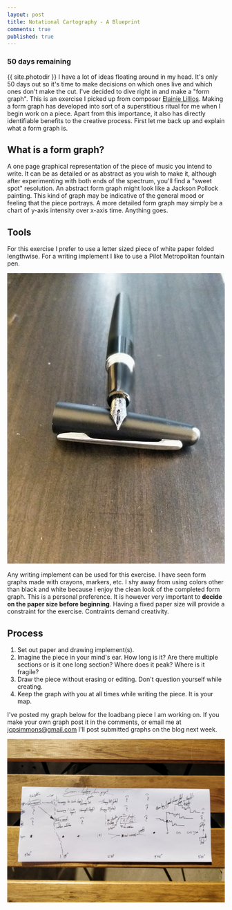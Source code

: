 ```yaml
---
layout: post
title: Notational Cartography - A Blueprint
comments: true
published: true
---
```


### 50 days remaining

{{ site.photodir }}
I have a lot of ideas floating around in my head. It's only 50 days out so it's time to make decisions on which ones live and which ones don't make the cut. I've decided to dive right in and make a "form graph". This is an exercise I picked up from composer [Elainie Lillios](http://elillios.com/). Making a form graph has developed into sort of a superstitious ritual for me when I begin work on a piece. Apart from this importance, it also has directly identifiable benefits to the creative process. First let me back up and explain what a form graph is.

## What is a form graph?

A one page graphical representation of the piece of music you intend to write. It can be as detailed or as abstract as you wish to make it, although after experimenting with both ends of the spectrum, you'll find a "sweet spot" resolution. An abstract form graph might look like a Jackson Pollock painting. This kind of graph may be indicative of the general mood or feeling that the piece portrays. A more detailed form graph may simply be a chart of y-axis intensity over x-axis time. Anything goes.

## Tools

For this exercise I prefer to use a letter sized piece of white paper folded lengthwise. For a writing implement I like to use a Pilot Metropolitan fountain pen.

![Pilot Metropolitan](public/pilot-metropolitan.jpg)

Any writing implement can be used for this exercise. I have seen form graphs made with crayons, markers, etc. I shy away from using colors other than black and white because I enjoy the clean look of the completed form graph. This is a personal preference. It is however very important to **decide on the paper size before beginning**. Having a fixed paper size will provide a constraint for the exercise. Contraints demand creativity.

## Process

1. Set out paper and drawing implement(s).
2. Imagine the piece in your mind's ear. How long is it? Are there multiple sections or is it one long section? Where does it peak? Where is it fragile?
3. Draw the piece without erasing or editing. Don't question yourself while creating.
4. Keep the graph with you at all times while writing the piece. It is your map.

I've posted my graph below for the loadbang piece I am working on. If you make your own graph post it in the comments, or email me at [jcpsimmons@gmail.com](mailto:jcpsimmons@gmail.com) I'll post submitted graphs on the blog next week.





![Form Graph](public/form-graph.jpg)
